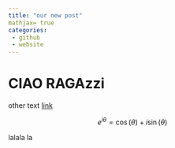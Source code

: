 ```yaml
---
title: "our new post"
mathjax= true
categories:
 - github
 - website
---
```


# CIAO RAGAzzi
other text
[link](https://scholasticahq.com)


$$ e^{i\theta}=\cos(\theta)+i\sin(\theta) $$

lalala la

